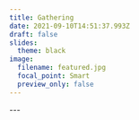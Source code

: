 ```yaml
---
title: Gathering
date: 2021-09-10T14:51:37.993Z
draft: false
slides:
  theme: black
image:
  filename: featured.jpg
  focal_point: Smart
  preview_only: false
---
```

\---
